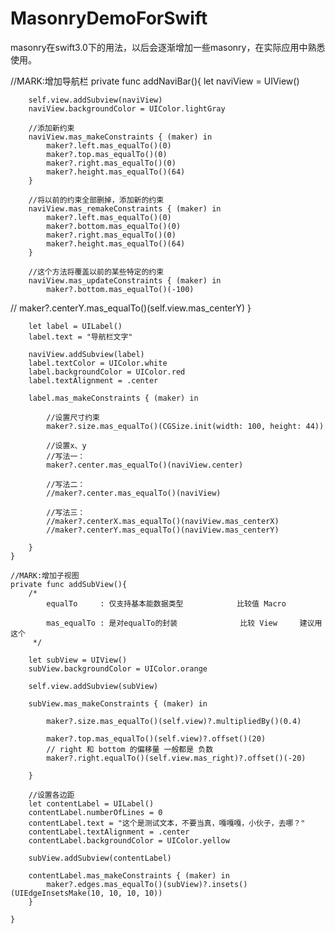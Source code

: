 # MasonryDemoForSwift
masonry在swift3.0下的用法，以后会逐渐增加一些masonry，在实际应用中熟悉使用。

//MARK:增加导航栏
    private func addNaviBar(){
        let naviView = UIView()
        
        self.view.addSubview(naviView)
        naviView.backgroundColor = UIColor.lightGray
        
        //添加新约束
        naviView.mas_makeConstraints { (maker) in
            maker?.left.mas_equalTo()(0)
            maker?.top.mas_equalTo()(0)
            maker?.right.mas_equalTo()(0)
            maker?.height.mas_equalTo()(64)
        }
        
        //将以前的约束全部删掉，添加新的约束
        naviView.mas_remakeConstraints { (maker) in
            maker?.left.mas_equalTo()(0)
            maker?.bottom.mas_equalTo()(0)
            maker?.right.mas_equalTo()(0)
            maker?.height.mas_equalTo()(64)
        }
        
        //这个方法将覆盖以前的某些特定的约束
        naviView.mas_updateConstraints { (maker) in
            maker?.bottom.mas_equalTo()(-100)
//            maker?.centerY.mas_equalTo()(self.view.mas_centerY)
        }
        
        let label = UILabel()
        label.text = "导航栏文字"
        
        naviView.addSubview(label)
        label.textColor = UIColor.white
        label.backgroundColor = UIColor.red
        label.textAlignment = .center
        
        label.mas_makeConstraints { (maker) in
            
            //设置尺寸约束
            maker?.size.mas_equalTo()(CGSize.init(width: 100, height: 44))
            
            //设置x、y
            //写法一：
            maker?.center.mas_equalTo()(naviView.center)

            //写法二：
            //maker?.center.mas_equalTo()(naviView)

            //写法三：
            //maker?.centerX.mas_equalTo()(naviView.mas_centerX)
            //maker?.centerY.mas_equalTo()(naviView.mas_centerY)
            
        }
    }
    
    //MARK:增加子视图
    private func addSubView(){
        /*
            equalTo     : 仅支持基本能数据类型            比较值 Macro
            
            mas_equalTo : 是对equalTo的封装              比较 View     建议用这个
         */
        
        let subView = UIView()
        subView.backgroundColor = UIColor.orange
        
        self.view.addSubview(subView)
        
        subView.mas_makeConstraints { (maker) in
            
            maker?.size.mas_equalTo()(self.view)?.multipliedBy()(0.4)
            
            maker?.top.mas_equalTo()(self.view)?.offset()(20)
            // right 和 bottom 的偏移量 一般都是 负数
            maker?.right.equalTo()(self.view.mas_right)?.offset()(-20)
            
        }
        
        //设置各边距
        let contentLabel = UILabel()
        contentLabel.numberOfLines = 0
        contentLabel.text = "这个是测试文本，不要当真，嘎嘎嘎，小伙子，去哪？"
        contentLabel.textAlignment = .center
        contentLabel.backgroundColor = UIColor.yellow
        
        subView.addSubview(contentLabel)
        
        contentLabel.mas_makeConstraints { (maker) in
            maker?.edges.mas_equalTo()(subView)?.insets()(UIEdgeInsetsMake(10, 10, 10, 10))
        }
        
    }
